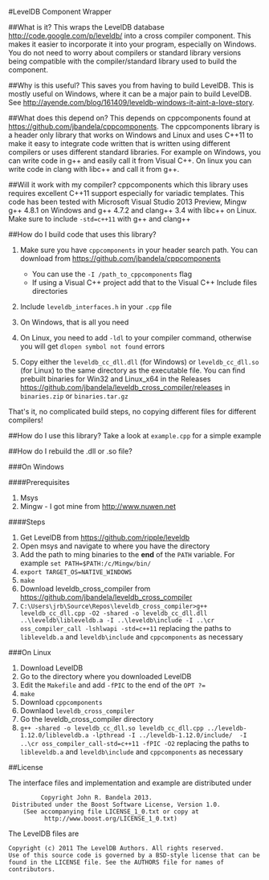 #LevelDB Component Wrapper

##What is it?
This wraps the LevelDB database <http://code.google.com/p/leveldb/> into a cross compiler component.
This makes it easier to incorporate it into your program, especially on Windows.
You do not need to worry about compilers or standard library versions being compatible with the compiler/standard library used
to build the component.

##Why is this useful?
This saves you from having to build LevelDB. This is mostly useful on Windows, where it can be a major pain to build LevelDB. 
See <http://ayende.com/blog/161409/leveldb-windows-it-aint-a-love-story>.

##What does this depend on?
This depends on cppcomponents found at <https://github.com/jbandela/cppcomponents>. The cppcomponents library is a header only library
that works on Windows and Linux and uses C++11 to make it easy to integrate code written that is written using different compilers or uses different
standard libraries. For example on Windows, you can write code in g++ and easily call it from Visual C++. On linux you can write code in clang with libc++
and call it from g++.

##Will it work with my compiler?
cppcomponents which this library uses requires excellent C++11 support especially for variadic templates. This code has been tested with 
Microsoft Visual Studio 2013 Preview, Mingw g++ 4.8.1 on Windows and g++ 4.7.2 and clang++ 3.4 with libc++ on Linux. Make sure to include
`-std=c++11` with g++ and clang++

##How do I build code that uses this library?
1. Make sure you have `cppcomponents` in your header search path. You can download from <https://github.com/jbandela/cppcomponents>
	- You can use the `-I /path_to_cppcomponents` flag
	- If using a Visual C++ project add that to the Visual C++ Include files directories

2. Include `leveldb_interfaces.h` in your `.cpp` file
3. On Windows, that is all you need 
4. On Linux, you need to add `-ldl` to your compiler command, otherwise you will get `dlopen symbol not found` errors
5. Copy either the `leveldb_cc_dll.dll` (for Windows) or `leveldb_cc_dll.so` (for Linux) to the same directory as the executable file. 
You can find prebuilt binaries for Win32 and Linux_x64 in the Releases <https://github.com/jbandela/leveldb_cross_compiler/releases> in `binaries.zip` or `binaries.tar.gz`

That's it, no complicated build steps, no copying different files for different compilers!

##How do I use this library?
Take a look at `example.cpp` for a simple example

##How do I rebuild the .dll or .so file?


###On Windows

####Prerequisites
1. Msys
2. Mingw - I got mine from <http://www.nuwen.net>

####Steps
1. Get LevelDB from <https://github.com/ripple/leveldb>
2. Open msys and navigate to where you have the directory
3. Add the path to ming binaries to the **end** of the `PATH` variable. For example `set PATH=$PATH:/c/Mingw/bin/`
4. `export TARGET_OS=NATIVE_WINDOWS`
5. `make`
6. Download leveldb_cross_compiler from https://github.com/jbandela/leveldb_cross_compiler
7. `C:\Users\jrb\Source\Repos\leveldb_cross_compiler>g++ leveldb_cc_dll.cpp -O2 -shared -o leveldb_cc_dll.dll ..\leveldb\libleveldb.a -I ..\leveldb\include -I ..\cr
oss_compiler_call -lshlwapi -std=c++11` replacing the paths to `libleveldb.a` and `leveldb\include` and `cppcomponents` as necessary

###On Linux
1. Download LevelDB
2. Go to the directory where you downloaded LevelDB
3. Edit the `Makefile` and add `-fPIC` to the end of the `OPT ?= `
4. `make`
5. Download `cppcomponents`
6. Downlaod `leveldb_cross_compiler`
7. Go the leveldb_cross_compiler directory
8. `g++ -shared -o leveldb_cc_dll.so leveldb_cc_dll.cpp ../leveldb-1.12.0/libleveldb.a -lpthread -I ../leveldb-1.12.0/include/  -I ..\cr
oss_compiler_call-std=c++11 -fPIC -O2` replacing the paths to `libleveldb.a` and `leveldb\include` and `cppcomponents` as necessary



##License

The interface files and implementation and example are distributed under

```
         Copyright John R. Bandela 2013.
 Distributed under the Boost Software License, Version 1.0.
    (See accompanying file LICENSE_1_0.txt or copy at
          http://www.boost.org/LICENSE_1_0.txt)
```
The LevelDB files are

```
Copyright (c) 2011 The LevelDB Authors. All rights reserved.
Use of this source code is governed by a BSD-style license that can be
found in the LICENSE file. See the AUTHORS file for names of contributors.
```
